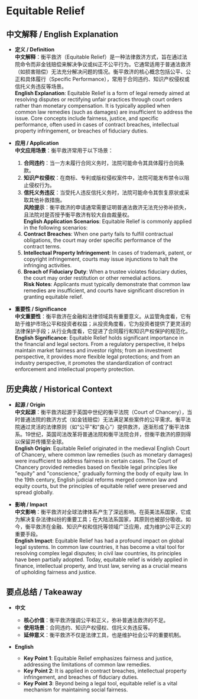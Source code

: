 # Equitable Relief

## 中文解释 / English Explanation

* **定义 / Definition**  
  **中文解释**：衡平救济（Equitable Relief）是一种法律救济方式，旨在通过法院命令而非金钱赔偿来解决争议或纠正不公平行为。它通常适用于普通法救济（如损害赔偿）无法充分解决问题的情况。衡平救济的核心概念包括公平、公正和具体履行（Specific Performance），常用于合同违约、知识产权侵权或信托义务违反等场景。  
  **English Explanation**: Equitable Relief is a form of legal remedy aimed at resolving disputes or rectifying unfair practices through court orders rather than monetary compensation. It is typically applied when common law remedies (such as damages) are insufficient to address the issue. Core concepts include fairness, justice, and specific performance, often used in cases of contract breaches, intellectual property infringement, or breaches of fiduciary duties.

* **应用 / Application**  
  **中文应用场景**：衡平救济常用于以下场景：  
  1. **合同违约**：当一方未履行合同义务时，法院可能命令其具体履行合同条款。  
  2. **知识产权侵权**：在商标、专利或版权侵权案件中，法院可能发布禁令以阻止侵权行为。  
  3. **信托义务违反**：当受托人违反信托义务时，法院可能命令其恢复原状或采取其他补救措施。  
  **风险提示**：衡平救济的申请通常需要证明普通法救济无法充分弥补损失，且法院对是否授予衡平救济有较大自由裁量权。  
  **English Application Scenarios**: Equitable Relief is commonly applied in the following scenarios:  
  1. **Contract Breaches**: When one party fails to fulfill contractual obligations, the court may order specific performance of the contract terms.  
  2. **Intellectual Property Infringement**: In cases of trademark, patent, or copyright infringement, courts may issue injunctions to halt the infringing activities.  
  3. **Breach of Fiduciary Duty**: When a trustee violates fiduciary duties, the court may order restitution or other remedial actions.  
  **Risk Notes**: Applicants must typically demonstrate that common law remedies are insufficient, and courts have significant discretion in granting equitable relief.

* **重要性 / Significance**  
  **中文重要性**：衡平救济在金融和法律领域具有重要意义。从监管角度看，它有助于维护市场公平和投资者权益；从投资角度看，它为投资者提供了更灵活的法律保护手段；从行业角度看，它促进了合同履行和知识产权保护的规范化。  
  **English Significance**: Equitable Relief holds significant importance in the financial and legal sectors. From a regulatory perspective, it helps maintain market fairness and investor rights; from an investment perspective, it provides more flexible legal protections; and from an industry perspective, it promotes the standardization of contract enforcement and intellectual property protection.

## 历史典故 / Historical Context

* **起源 / Origin**  
  **中文起源**：衡平救济起源于英国中世纪的衡平法院（Court of Chancery），当时普通法院的救济方式（如金钱赔偿）无法满足某些案件的公平需求。衡平法院通过灵活的法律原则（如“公平”和“良心”）提供救济，逐渐形成了衡平法体系。19世纪，英国司法改革将普通法院和衡平法院合并，但衡平救济的原则得以保留并传播至全球。  
  **English Origin**: Equitable Relief originated in the medieval English Court of Chancery, where common law remedies (such as monetary damages) were insufficient to address fairness in certain cases. The Court of Chancery provided remedies based on flexible legal principles like "equity" and "conscience," gradually forming the body of equity law. In the 19th century, English judicial reforms merged common law and equity courts, but the principles of equitable relief were preserved and spread globally.

* **影响 / Impact**  
  **中文影响**：衡平救济对全球法律体系产生了深远影响。在英美法系国家，它成为解决复杂法律纠纷的重要工具；在大陆法系国家，其原则也被部分吸收。如今，衡平救济在金融、知识产权和信托等领域广泛应用，成为维护公平正义的重要手段。  
  **English Impact**: Equitable Relief has had a profound impact on global legal systems. In common law countries, it has become a vital tool for resolving complex legal disputes; in civil law countries, its principles have been partially adopted. Today, equitable relief is widely applied in finance, intellectual property, and trust law, serving as a crucial means of upholding fairness and justice.

## 要点总结 / Takeaway

* **中文**  
  - **核心价值**：衡平救济强调公平和正义，弥补普通法救济的不足。  
  - **使用场景**：合同违约、知识产权侵权、信托义务违反等。  
  - **延伸意义**：衡平救济不仅是法律工具，也是维护社会公平的重要机制。  

* **English**  
  - **Key Point 1**: Equitable Relief emphasizes fairness and justice, addressing the limitations of common law remedies.  
  - **Key Point 2**: It is applied in contract breaches, intellectual property infringement, and breaches of fiduciary duties.  
  - **Key Point 3**: Beyond being a legal tool, equitable relief is a vital mechanism for maintaining social fairness.